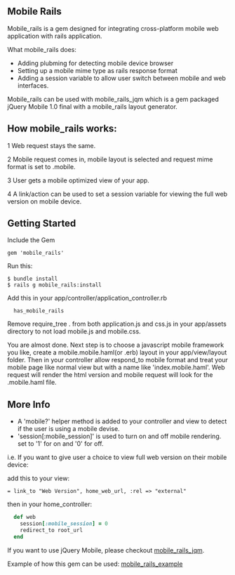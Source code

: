 Mobile Rails 
---------------

Mobile_rails is a gem designed for integrating cross-platform mobile web application with rails application.

What mobile_rails does:

* Adding plubming for detecting mobile device browser
* Setting up a mobile mime type as rails response format
* Adding a session variable to allow user switch between mobile and web interfaces.

Mobile_rails can be used with mobile_rails_jqm which is a gem packaged jQuery Mobile 1.0 final with a mobile_rails layout generator.

How mobile_rails works:
--------------

1 Web request stays the same.

2 Mobile request comes in, mobile layout is selected and request mime format is set to .mobile.

3 User gets a mobile optimized view of your app.

4 A link/action can be used to set a session variable for viewing the full web version on mobile device.

Getting Started
---------------

Include the Gem

```
gem 'mobile_rails'
```

Run this:

```
$ bundle install
$ rails g mobile_rails:install
```

Add this in your app/controller/application_controller.rb

```
  has_mobile_rails
```

Remove require_tree . from both application.js and css.js in your app/assets directory to not load mobile.js and mobile.css.

You are almost done. 
Next step is to choose a javascript mobile framework you like, create a mobile.mobile.haml(or .erb) layout in your app/view/layout folder. 
Then in your controller allow respond_to mobile format and treat your mobile page like normal view but with a name like 'index.mobile.haml'. Web request will render the html version and mobile request will look for the .mobile.haml file.

More Info
-------------
* A 'mobile?' helper method is added to your controller and view to detect if the user is using a mobile devise.
* 'session[:mobile_session]' is used to turn on and off mobile rendering. set to '1' for on and '0' for off.

i.e.
If you want to give user a choice to view full web version on their mobile device:

 add this to your view:

```
= link_to "Web Version", home_web_url, :rel => "external"
```

then in your home_controller:

```ruby
  def web
    session[:mobile_session] = 0
    redirect_to root_url
  end
```

If you want to use jQuery Mobile, please checkout [mobile_rails_jqm](https://github.com/hisea/mobile_rails_jqm).

Example of how this gem can be used: [mobile_rails_example](https://github.com/hisea/mobile_rails_example)


